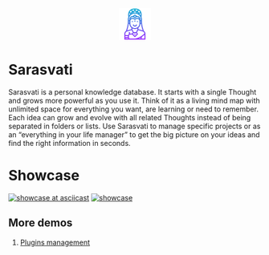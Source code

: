 <p align="center">
    <img src="assets/icon.svg" height="64px"/>
</p>

# Sarasvati
Sarasvati is a personal knowledge database. It starts with a single Thought and grows more powerful as you use it. Think of it as a living mind map with unlimited space for everything you want, are learning or need to remember. Each idea can grow and evolve with all related Thoughts instead of being separated in folders or lists. Use Sarasvati to manage specific projects or as an “everything in your life manager” to get the big picture on your ideas and find the right information in seconds.

# Showcase
[![showcase at asciicast](https://asciinema.org/a/gl26FZKH5xPwUqVqe78NgrP4R.svg)](https://asciinema.org/a/gl26FZKH5xPwUqVqe78NgrP4R)
[![showcase](http://i.imgur.com/6AwuUIA.png)](https://www.youtube.com/watch?v=U1goORYJ6SA "Sarasvati showcase #1")

## More demos
1. [Plugins management](https://asciinema.org/a/nEbAYXFmXPGuB7zeIq3s6b9Q2)